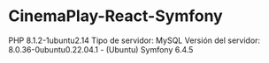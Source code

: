 # CinemaPlay-React-Symfony
PHP 8.1.2-1ubuntu2.14
Tipo de servidor: MySQL
Versión del servidor: 8.0.36-0ubuntu0.22.04.1 - (Ubuntu)
Symfony 6.4.5